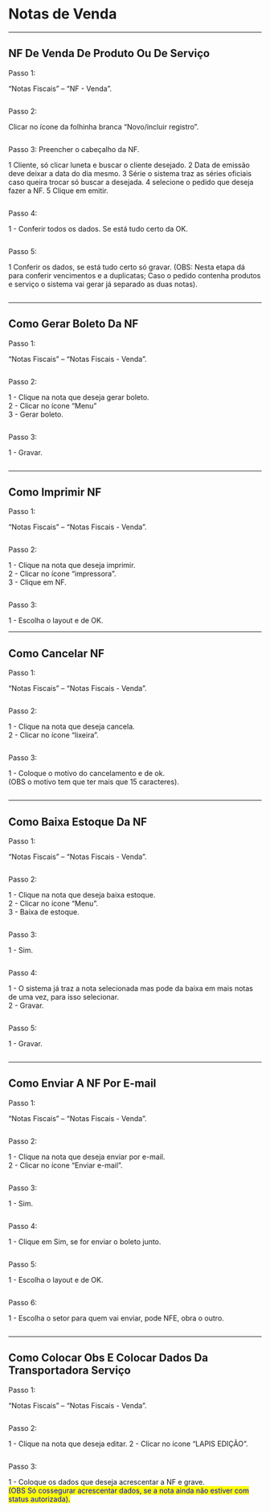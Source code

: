 # Notas de Venda

***

## NF De Venda De Produto Ou De Serviço

Passo 1:

“Notas Fiscais” – “NF - Venda”.

<figure><img src="../../.gitbook/assets/image (9) (1) (1).png" alt=""><figcaption></figcaption></figure>

Passo 2:

Clicar no ícone da folhinha branca “Novo/incluir registro”.

<figure><img src="../../.gitbook/assets/image (1) (1) (1) (1) (1) (1) (1).png" alt=""><figcaption></figcaption></figure>

Passo 3: Preencher o cabeçalho da NF.

1 Cliente, só clicar luneta e buscar o cliente desejado. 2 Data de emissão deve deixar a data do dia mesmo. 3 Série o sistema traz as séries oficiais caso queira trocar só buscar a desejada. 4 selecione o pedido que deseja fazer a NF. 5 Clique em emitir.

<figure><img src="../../.gitbook/assets/image (2) (1) (1) (1) (1) (1) (1).png" alt=""><figcaption></figcaption></figure>

Passo 4:

1 - Conferir todos os dados. Se está tudo certo da OK.

<figure><img src="../../.gitbook/assets/image (3) (1) (1) (1) (1) (1) (1).png" alt=""><figcaption></figcaption></figure>



Passo 5:

1 Conferir os dados, se está tudo certo só gravar. (OBS: Nesta etapa dá para conferir vencimentos e a duplicatas; Caso o pedido contenha produtos e serviço o sistema vai gerar já separado as duas notas).

<figure><img src="../../.gitbook/assets/image (4) (1) (1) (1) (1) (1) (1).png" alt=""><figcaption></figcaption></figure>

***

## Como Gerar Boleto Da NF

Passo 1:

“Notas Fiscais” – “Notas Fiscais - Venda”.

<figure><img src="../../.gitbook/assets/image (5) (1) (1) (1) (1) (1) (1).png" alt=""><figcaption></figcaption></figure>

Passo 2:

1 - Clique na nota que deseja gerar boleto.\
2 - Clicar no ícone “Menu”\
3 - Gerar boleto.

<figure><img src="../../.gitbook/assets/image (6) (1) (1) (1) (1) (1) (1).png" alt=""><figcaption></figcaption></figure>

Passo 3:

1 - Gravar.

<figure><img src="../../.gitbook/assets/image (7) (1) (1) (1) (1) (1) (1).png" alt=""><figcaption></figcaption></figure>

***

## Como Imprimir NF

Passo 1:

“Notas Fiscais” – “Notas Fiscais - Venda”.

<figure><img src="../../.gitbook/assets/image (8) (1) (1) (1) (1) (1) (1).png" alt=""><figcaption></figcaption></figure>

Passo 2:

1 - Clique na nota que deseja imprimir.\
2 - Clicar no ícone “impressora”.\
3 - Clique em NF.

<figure><img src="../../.gitbook/assets/image (9) (1) (1) (1).png" alt=""><figcaption></figcaption></figure>

Passo 3:

1 - Escolha o layout e de OK.

***

## Como Cancelar NF

Passo 1:

“Notas Fiscais” – “Notas Fiscais - Venda”.

<figure><img src="../../.gitbook/assets/image (10) (1).png" alt=""><figcaption></figcaption></figure>

Passo 2:

1 - Clique na nota que deseja cancela.\
2 - Clicar no ícone “lixeira”.

<figure><img src="../../.gitbook/assets/image (11) (1).png" alt=""><figcaption></figcaption></figure>

Passo 3:

1 - Coloque o motivo do cancelamento e de ok.\
(OBS o motivo tem que ter mais que 15 caracteres).

<figure><img src="../../.gitbook/assets/image (12) (1).png" alt=""><figcaption></figcaption></figure>

***

## Como Baixa Estoque Da NF

Passo 1:

“Notas Fiscais” – “Notas Fiscais - Venda”.

<figure><img src="../../.gitbook/assets/image (13) (1).png" alt=""><figcaption></figcaption></figure>

Passo 2:

1 - Clique na nota que deseja baixa estoque.\
2 - Clicar no ícone “Menu”.\
3 - Baixa de estoque.

<figure><img src="../../.gitbook/assets/image (14) (1).png" alt=""><figcaption></figcaption></figure>

Passo 3:

1 - Sim.

<figure><img src="../../.gitbook/assets/image (15) (1).png" alt=""><figcaption></figcaption></figure>

Passo 4:

1 - O sistema já traz a nota selecionada mas pode da baixa em mais notas de uma vez, para isso selecionar.\
2 - Gravar.

<figure><img src="../../.gitbook/assets/image (16) (1).png" alt=""><figcaption></figcaption></figure>

Passo 5:

1 - Gravar.

<figure><img src="../../.gitbook/assets/image (17) (1).png" alt=""><figcaption></figcaption></figure>

***

## Como Enviar A NF Por E-mail

Passo 1:

“Notas Fiscais” – “Notas Fiscais - Venda”.

<figure><img src="../../.gitbook/assets/image (18) (1).png" alt=""><figcaption></figcaption></figure>

Passo 2:

1 - Clique na nota que deseja enviar por e-mail.\
2 - Clicar no ícone “Enviar e-mail”.

<figure><img src="../../.gitbook/assets/image (19) (1).png" alt=""><figcaption></figcaption></figure>

Passo 3:

1 - Sim.

<figure><img src="../../.gitbook/assets/image (20).png" alt=""><figcaption></figcaption></figure>

Passo 4:

1 - Clique em Sim, se for enviar o boleto junto.

<figure><img src="../../.gitbook/assets/image (21).png" alt=""><figcaption></figcaption></figure>

Passo 5:

1 - Escolha o layout e de OK.

<figure><img src="../../.gitbook/assets/image (22).png" alt=""><figcaption></figcaption></figure>

Passo 6:

1 - Escolha o setor para quem vai enviar, pode NFE, obra o outro.

<figure><img src="../../.gitbook/assets/image (23).png" alt=""><figcaption></figcaption></figure>

***

## Como Colocar Obs E Colocar Dados Da Transportadora Serviço

Passo 1:

“Notas Fiscais” – “Notas Fiscais - Venda”.

<figure><img src="../../.gitbook/assets/image (24).png" alt=""><figcaption></figcaption></figure>

Passo 2:

1 - Clique na nota que deseja editar. 2 - Clicar no ícone “LAPIS EDIÇÃO”.

<figure><img src="../../.gitbook/assets/image (25).png" alt=""><figcaption></figcaption></figure>

Passo 3:

1 - Coloque os dados que deseja acrescentar a NF e grave.\
<mark style="color:blue;">(OBS Só cossegurar acrescentar dados, se a nota ainda não estiver com status autorizada).</mark>

<figure><img src="../../.gitbook/assets/image (555).png" alt=""><figcaption></figcaption></figure>
